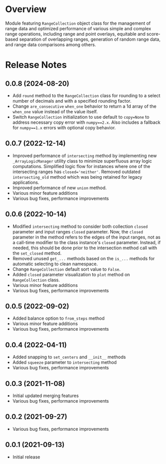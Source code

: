# Overview
Module featuring `RangeCollection` object class for the management of range data and optimized performance of various simple and complex range operations, including range and point overlays, equitable and score-based separation of overlapping ranges, generation of random range data, and range data comparisons among others.

# Release Notes
## 0.0.8 (2024-08-20)
- Add `round` method to the `RangeCollection` class for rounding to a select number of decimals and with a specified rounding factor.
- Change `are_consecutive` `when_one` behavior to return a 1d array of the `when_one` value instead of the value itself.
- Switch `RangeCollection` initialization to use default to `copy=None` to address necessary copy error with `numpy==2.x`. Also includes a fallback for `numpy==1.x` errors with optional copy behavior.

## 0.0.7 (2022-12-14)
- Improved performance of `intersecting` method by implementing new `_ArrayLogicManager` utility class to minimize superfluous array logic computations. Simplified logic flow for instances where one of the intersecting ranges has `closed='neither'`. Removed outdated `intersecting_old` method which was being retained for legacy applications.
- Improved performance of new `union` method.
- Various minor feature additions
- Various bug fixes, performance improvements

## 0.0.6 (2022-10-14)
- Modified `intersecting` method to consider both collection `closed` parameter and input ranges `closed` parameter. Now, the `closed` parameter in the method refers to the edges of the input ranges, not as a call-time modifier to the class instance's `closed` parameter. Instead, if needed, this should be done prior to the intersection method call with the `set_closed` method.
- Removed unused `get_...` methods based on the `is_...` methods for automatic selecting to clean namespace.
- Change `RangeCollection` default sort value to `False`.
- Added `closed` parameter visualization to `plot` method on `RangeCollection` class.
- Various minor feature additions
- Various bug fixes, performance improvements

## 0.0.5 (2022-09-02)
- Added balance option to `from_steps` method
- Various minor feature additions
- Various bug fixes, performance improvements

## 0.0.4 (2022-04-11)
- Added snapping to `set_centers` and `__init__` methods
- Added `squeeze` parameter to `intersecting` method
- Various bug fixes, performance improvements

## 0.0.3 (2021-11-08)
- Initial updated merging features
- Various bug fixes, performance improvements

## 0.0.2 (2021-09-27)
- Various bug fixes, performance improvements

## 0.0.1 (2021-09-13)
- Initial release
